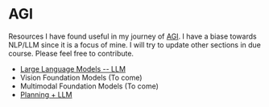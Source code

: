 # AGI

Resources I have found useful in my journey of [AGI](https://knowyourmeme.com/memes/shoggoth-with-smiley-face-artificial-intelligence). I have a biase towards NLP/LLM since it is a focus of mine. I will try to update other sections in due course. Please feel free to contribute. 


* [Large Language Models -- LLM](llm/README.md)
* Vision Foundation Models (To come)
* Multimodal Foundation Models (To come)
* [Planning + LLM](planning/README.md)

